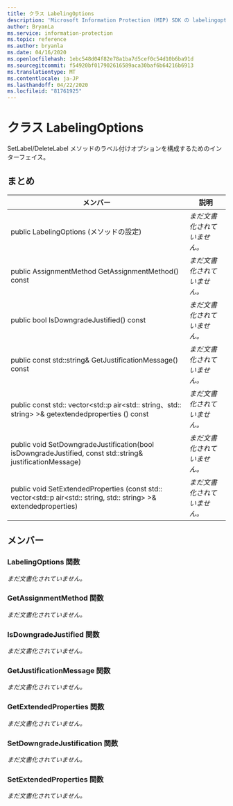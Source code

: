 ```yaml
---
title: クラス LabelingOptions
description: 'Microsoft Information Protection (MIP) SDK の labelingoptions:: undefined クラスを文書にします。'
author: BryanLa
ms.service: information-protection
ms.topic: reference
ms.author: bryanla
ms.date: 04/16/2020
ms.openlocfilehash: 1ebc548d04f82e78a1ba7d5cef0c54d10b6ba91d
ms.sourcegitcommit: f54920bf017902616589aca30baf6b64216b6913
ms.translationtype: MT
ms.contentlocale: ja-JP
ms.lasthandoff: 04/22/2020
ms.locfileid: "81761925"
---
```

# <a name="class-labelingoptions"></a>クラス LabelingOptions 
SetLabel/DeleteLabel メソッドのラベル付けオプションを構成するためのインターフェイス。
  
## <a name="summary"></a>まとめ
 メンバー                        | 説明                                
--------------------------------|---------------------------------------------
public LabelingOptions (メソッドの設定)  | _まだ文書化されていません。_
public AssignmentMethod GetAssignmentMethod() const  | _まだ文書化されていません。_
public bool IsDowngradeJustified() const  | _まだ文書化されていません。_
public const std::string& GetJustificationMessage() const  | _まだ文書化されていません。_
public const std:: vector\<std::p air\<std:: string、std:: string\> \>& getextendedproperties () const  | _まだ文書化されていません。_
public void SetDowngradeJustification(bool isDowngradeJustified, const std::string& justificationMessage)  | _まだ文書化されていません。_
public void SetExtendedProperties (const std:: vector\<std::p air\<std:: string, std:: string\> \>& extendedproperties)  | _まだ文書化されていません。_
  
## <a name="members"></a>メンバー
  
### <a name="labelingoptions-function"></a>LabelingOptions 関数
_まだ文書化されていません。_

  
### <a name="getassignmentmethod-function"></a>GetAssignmentMethod 関数
_まだ文書化されていません。_

  
### <a name="isdowngradejustified-function"></a>IsDowngradeJustified 関数
_まだ文書化されていません。_

  
### <a name="getjustificationmessage-function"></a>GetJustificationMessage 関数
_まだ文書化されていません。_

  
### <a name="getextendedproperties-function"></a>GetExtendedProperties 関数
_まだ文書化されていません。_

  
### <a name="setdowngradejustification-function"></a>SetDowngradeJustification 関数
_まだ文書化されていません。_

  
### <a name="setextendedproperties-function"></a>SetExtendedProperties 関数
_まだ文書化されていません。_
